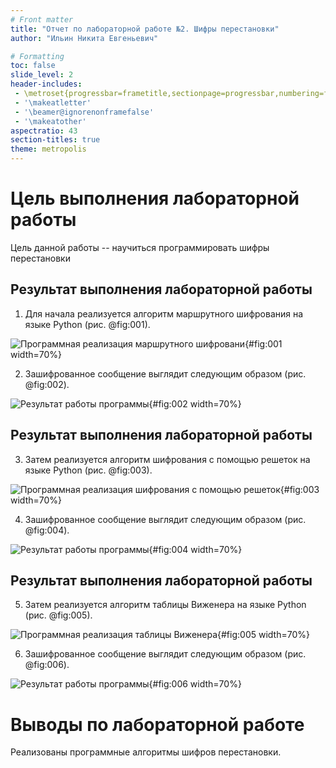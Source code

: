 ```yaml
---
# Front matter
title: "Отчет по лабораторной работе №2. Шифры перестановки"
author: "Ильин Никита Евгеньевич"

# Formatting
toc: false
slide_level: 2
header-includes: 
 - \metroset{progressbar=frametitle,sectionpage=progressbar,numbering=fraction}
 - '\makeatletter'
 - '\beamer@ignorenonframefalse'
 - '\makeatother'
aspectratio: 43
section-titles: true
theme: metropolis
---
```


# Цель выполнения лабораторной работы 

Цель данной работы -- научиться программировать шифры перестановки

## Результат выполнения лабораторной работы

1. Для начала реализуется алгоритм маршрутного шифрования на языке Python (рис. @fig:001).

![Программная реализация маршрутного шифровани](image/img1.png){#fig:001 width=70%}

2. Зашифрованное сообщение выглядит следующим образом (рис. @fig:002).

![Результат работы программы](image/img2.png){#fig:002 width=70%}

## Результат выполнения лабораторной работы

3. Затем реализуется алгоритм шифрования с помощью решеток на языке Python (рис. @fig:003).

![Программная реализация шифрования с помощью решеток](image/img3.png){#fig:003 width=70%}

4. Зашифрованное сообщение выглядит следующим образом (рис. @fig:004).

![Результат работы программы](image/img4.png){#fig:004 width=70%}

## Результат выполнения лабораторной работы

5. Затем реализуется алгоритм таблицы Виженера на языке Python (рис. @fig:005).

![Программная реализация таблицы Виженера](image/img5.png){#fig:005 width=70%}

6. Зашифрованное сообщение выглядит следующим образом (рис. @fig:006).

![Результат работы программы](image/img6.png){#fig:006 width=70%}


# Выводы по лабораторной работе

Реализованы программные алгоритмы шифров перестановки.